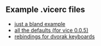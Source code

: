 ## Example .vicerc files
* [just a bland example](https://github.com/knarka/vice/blob/master/extras/vicerc_bland)
* [all the defaults (for vice 0.0.5)](https://github.com/knarka/vice/blob/master/extras/vicerc_full)
* [rebindings for dvorak keyboards](https://github.com/knarka/vice/blob/master/extras/vicerc_dvorak)
